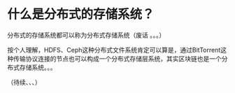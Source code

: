 # 什么是分布式的存储系统？

分布式的存储系统都可以称为分布式存储系统（废话 。。。）


按个人理解，HDFS、Ceph这种分布式文件系统肯定可以算是，通过BitTorrent这种传输协议连接的节点也可以构成一个分布式存储层系统，其实区块链也是一个分布式存储系统。。。

（待续、、、）